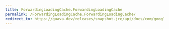 ```yaml
---
title: ForwardingLoadingCache.ForwardingLoadingCache
permalink: /ForwardingLoadingCache.ForwardingLoadingCache/
redirect_to: https://guava.dev/releases/snapshot-jre/api/docs/com/google/common/cache/ForwardingLoadingCache.html#ForwardingLoadingCache--
---
```

